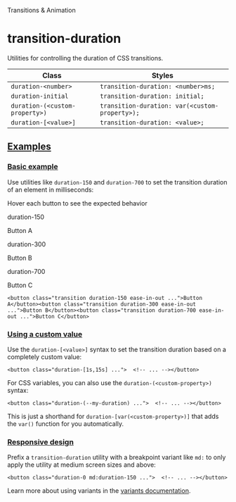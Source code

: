 Transitions & Animation

# transition-duration

Utilities for controlling the duration of CSS transitions.

| Class                          | Styles                                         |
| ------------------------------ | ---------------------------------------------- |
| `duration-<number>`            | `transition-duration: <number>ms;`             |
| `duration-initial`             | `transition-duration: initial;`                |
| `duration-(<custom-property>)` | `transition-duration: var(<custom-property>);` |
| `duration-[<value>]`           | `transition-duration: <value>;`                |

## [Examples](#examples)

### [Basic example](#basic-example)

Use utilities like `duration-150` and `duration-700` to set the transition duration of an element in milliseconds:

Hover each button to see the expected behavior

duration-150

Button A

duration-300

Button B

duration-700

Button C

```
<button class="transition duration-150 ease-in-out ...">Button A</button><button class="transition duration-300 ease-in-out ...">Button B</button><button class="transition duration-700 ease-in-out ...">Button C</button>
```

### [Using a custom value](#using-a-custom-value)

Use the `duration-[<value>]` syntax to set the transition duration based on a completely custom value:

```
<button class="duration-[1s,15s] ...">  <!-- ... --></button>
```

For CSS variables, you can also use the `duration-(<custom-property>)` syntax:

```
<button class="duration-(--my-duration) ...">  <!-- ... --></button>
```

This is just a shorthand for `duration-[var(<custom-property>)]` that adds the `var()` function for you automatically.

### [Responsive design](#responsive-design)

Prefix a `transition-duration` utility with a breakpoint variant like `md:` to only apply the utility at medium screen sizes and above:

```
<button class="duration-0 md:duration-150 ...">  <!-- ... --></button>
```

Learn more about using variants in the [variants documentation](/docs/hover-focus-and-other-states).
